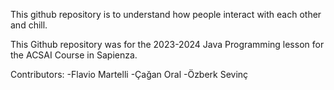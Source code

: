 This github repository is to understand how people interact with each other and chill.

This Github repository was for the 2023-2024 Java Programming lesson for the ACSAI Course in Sapienza.

Contributors:
-Flavio Martelli
-Çağan Oral
-Özberk Sevinç
